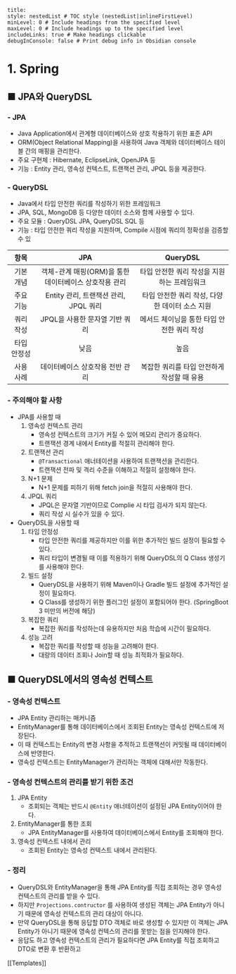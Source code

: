 ```table-of-contents
title: 
style: nestedList # TOC style (nestedList|inlineFirstLevel)
minLevel: 0 # Include headings from the specified level
maxLevel: 0 # Include headings up to the specified level
includeLinks: true # Make headings clickable
debugInConsole: false # Print debug info in Obsidian console
```

# 1. Spring
## ■ JPA와 QueryDSL

### - JPA
- Java Application에서 관계형 데이터베이스와 상호 작용하기 위한 표준 API
- ORM(Object Relational Mapping)을 사용하여 Java 객체와 데이터베이스 테이블 간의 매핑을 관리한다.
- 주요 구현체 : Hibernate, EclipseLink, OpenJPA 등
- 기능 : Entity 관리, 영속성 컨텍스트, 트랜잭션 관리, JPQL 등을 제공한다.

### - QueryDSL
- Java에서 타입 안전한 쿼리를 작성하기 위한 프레임워크
- JPA, SQL, MongoDB 등 다양한 데이터 소스와 함께 사용할 수 있다.
- 주요 모듈 : QueryDSL JPA, QueryDSL SQL 등
- 기능 : 타입 안전한 쿼리 작성을 지원하며, Compile 시점에 쿼리의 정확성을 검증할 수 있

|   항목   |               JPA                |          QueryDSL           |
| :----: | :------------------------------: | :-------------------------: |
| 기본 개념  | 객체-관계 매핑(ORM)을 통한 데이터베이스 상호작용 관리 |  타입 안전한 쿼리 작성을 지원하는 프레임워크   |
| 주요 기능  |   Entity 관리, 트랜잭션 관리, JPQL 쿼리    | 타입 안전한 쿼리 작성, 다양한 데이터 소스 지원 |
| 쿼리 작성  |       JPQL을 사용한 문자열 기반 쿼리        |  메서드 체이닝을 통한 타입 안전한 쿼리 작성   |
| 타입 안정성 |                낮음                |             높음              |
| 사용 사례  |        데이터베이스 상호작용 전반 관리         |  복잡한 쿼리를 타입 안전하게 작성할 때 유용   |
### - 주의해야 할 사항
- JPA를 사용할 때
    1. 영속성 컨텍스트 관리
         - 영속성 컨텍스트의 크기가 커질 수 있어 메모리 관리가 중요하다.
         - 트랜잭션 경계 내에서 Entity를 적절히 관리해야 한다.
    2. 트랜잭션 관리
         - `@Transactional` 애너테이션을 사용하여 트랜잭션을 관리한다.
         - 트랜잭션 전파 및 격리 수준을 이해하고 적절히 설정해야 한다.
    3. N+1 문제
         - N+1 문제를 피하기 위해 fetch join을 적절히 사용해야 한다.
    4. JPQL 쿼리
         - JPQL은 문자열 기반이므로 Complie 시 타입 검사가 되지 않는다.
         - 쿼리 작성 시 실수가 있을 수 있다.
- QueryDSL을 사용할 때
	1. 타입 안정성
	     - 타입 안전한 쿼리를 제공하지만 이를 위한 추가적인 빌드 설정이 필요할 수 있다.
	     - 쿼리 타입이 변경될 때 이를 적용하기 위해 QueryDSL의 Q Class 생성기를 사용해야 한다.
	2. 빌드 설정
	     - QueryDSL을 사용하기 위해 Maven이나 Gradle 빌드 설정에 추가적인 설정이 필요하다.
	     - Q Class를 생성하기 위한 플러그인 설정이 포함되어야 한다.
	       (SpringBoot 3 미만의 버전에 해당)
	3. 복잡한 쿼리
	     - 복잡한 쿼리를 작성하는데 유용하지만 처음 학습에 시간이 필요하다.
	4. 성능 고려
	     - 복잡한 쿼리를 작성할 때 성능을 고려해야 한다.
	     - 대량의 데이터 조회나 Join할 때 성능 최적화가 필요하다.

## ■ QueryDSL에서의 영속성 컨텍스트
### - 영속성 컨텍스트
- JPA Entity 관리하는 매커니즘
- EntityManager를 통해 데이터베이스에서 조회된 Entity는 영속성 컨텍스트에 저장된다.
- 이 때 컨텍스트는 Entity의 변경 사항을 추적하고 트랜잭션이 커밋될 때 데이터베이스에 반영한다.
- 영속성 컨텍스트는 EntityManager가 관리하는 객체에 대해서만 작동한다.

### - 영속성 컨텍스트의 관리를 받기 위한 조건
1. JPA Entity
     - 조회되는 객체는 반드시 `@Entity` 애너테이션이 설정된 JPA Entity이어야 한다.
2. EntityManager를 통한 조회
     - JPA EntityManager를 사용하여 데이터베이스에서 Entity를 조회해야 한다.
3. 영속성 컨텍스트 내에서 관리
     - 조회된 Entity는 영속성 컨텍스트 내에서 관리된다.

### - 정리
- QueryDSL와 EntityManager을 통해 JPA Entity를 직접 조회하는 경우 영속성 컨텍스트의 관리를 받을 수 있다.
- 하지만 `Projections.contructor` 를 사용하여 생성된 객체는 JPA Entity가 아니기 때문에 영속성 컨텍스트의 관리 대상이 아니다.
- 만약 QueryDSL을 통해 응답할 DTO 객체로 바로 생성할 수 있지만 이 객체는 JPA Entity가 아니기 때문에 영속성 컨텍스의 관리를 못받는 점을 인지해야 한다.
- 응답도 하고 영속성 컨텍스트의 관리가 필요하다면 JPA Entity를 직접 조회하고 DTO로 변환 후 반환하고 


[[Templates]]
